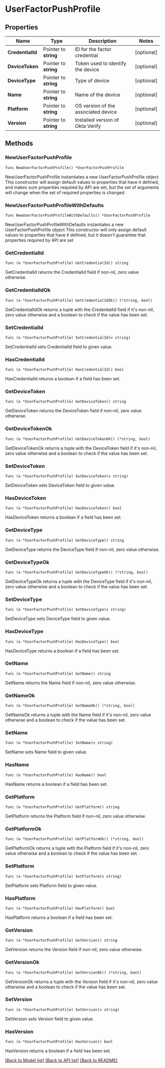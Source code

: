 # UserFactorPushProfile

## Properties

Name | Type | Description | Notes
------------ | ------------- | ------------- | -------------
**CredentialId** | Pointer to **string** | ID for the factor credential | [optional] 
**DeviceToken** | Pointer to **string** | Token used to identify the device | [optional] 
**DeviceType** | Pointer to **string** | Type of device | [optional] 
**Name** | Pointer to **string** | Name of the device | [optional] 
**Platform** | Pointer to **string** | OS version of the associated device | [optional] 
**Version** | Pointer to **string** | Installed version of Okta Verify | [optional] 

## Methods

### NewUserFactorPushProfile

`func NewUserFactorPushProfile() *UserFactorPushProfile`

NewUserFactorPushProfile instantiates a new UserFactorPushProfile object
This constructor will assign default values to properties that have it defined,
and makes sure properties required by API are set, but the set of arguments
will change when the set of required properties is changed

### NewUserFactorPushProfileWithDefaults

`func NewUserFactorPushProfileWithDefaults() *UserFactorPushProfile`

NewUserFactorPushProfileWithDefaults instantiates a new UserFactorPushProfile object
This constructor will only assign default values to properties that have it defined,
but it doesn't guarantee that properties required by API are set

### GetCredentialId

`func (o *UserFactorPushProfile) GetCredentialId() string`

GetCredentialId returns the CredentialId field if non-nil, zero value otherwise.

### GetCredentialIdOk

`func (o *UserFactorPushProfile) GetCredentialIdOk() (*string, bool)`

GetCredentialIdOk returns a tuple with the CredentialId field if it's non-nil, zero value otherwise
and a boolean to check if the value has been set.

### SetCredentialId

`func (o *UserFactorPushProfile) SetCredentialId(v string)`

SetCredentialId sets CredentialId field to given value.

### HasCredentialId

`func (o *UserFactorPushProfile) HasCredentialId() bool`

HasCredentialId returns a boolean if a field has been set.

### GetDeviceToken

`func (o *UserFactorPushProfile) GetDeviceToken() string`

GetDeviceToken returns the DeviceToken field if non-nil, zero value otherwise.

### GetDeviceTokenOk

`func (o *UserFactorPushProfile) GetDeviceTokenOk() (*string, bool)`

GetDeviceTokenOk returns a tuple with the DeviceToken field if it's non-nil, zero value otherwise
and a boolean to check if the value has been set.

### SetDeviceToken

`func (o *UserFactorPushProfile) SetDeviceToken(v string)`

SetDeviceToken sets DeviceToken field to given value.

### HasDeviceToken

`func (o *UserFactorPushProfile) HasDeviceToken() bool`

HasDeviceToken returns a boolean if a field has been set.

### GetDeviceType

`func (o *UserFactorPushProfile) GetDeviceType() string`

GetDeviceType returns the DeviceType field if non-nil, zero value otherwise.

### GetDeviceTypeOk

`func (o *UserFactorPushProfile) GetDeviceTypeOk() (*string, bool)`

GetDeviceTypeOk returns a tuple with the DeviceType field if it's non-nil, zero value otherwise
and a boolean to check if the value has been set.

### SetDeviceType

`func (o *UserFactorPushProfile) SetDeviceType(v string)`

SetDeviceType sets DeviceType field to given value.

### HasDeviceType

`func (o *UserFactorPushProfile) HasDeviceType() bool`

HasDeviceType returns a boolean if a field has been set.

### GetName

`func (o *UserFactorPushProfile) GetName() string`

GetName returns the Name field if non-nil, zero value otherwise.

### GetNameOk

`func (o *UserFactorPushProfile) GetNameOk() (*string, bool)`

GetNameOk returns a tuple with the Name field if it's non-nil, zero value otherwise
and a boolean to check if the value has been set.

### SetName

`func (o *UserFactorPushProfile) SetName(v string)`

SetName sets Name field to given value.

### HasName

`func (o *UserFactorPushProfile) HasName() bool`

HasName returns a boolean if a field has been set.

### GetPlatform

`func (o *UserFactorPushProfile) GetPlatform() string`

GetPlatform returns the Platform field if non-nil, zero value otherwise.

### GetPlatformOk

`func (o *UserFactorPushProfile) GetPlatformOk() (*string, bool)`

GetPlatformOk returns a tuple with the Platform field if it's non-nil, zero value otherwise
and a boolean to check if the value has been set.

### SetPlatform

`func (o *UserFactorPushProfile) SetPlatform(v string)`

SetPlatform sets Platform field to given value.

### HasPlatform

`func (o *UserFactorPushProfile) HasPlatform() bool`

HasPlatform returns a boolean if a field has been set.

### GetVersion

`func (o *UserFactorPushProfile) GetVersion() string`

GetVersion returns the Version field if non-nil, zero value otherwise.

### GetVersionOk

`func (o *UserFactorPushProfile) GetVersionOk() (*string, bool)`

GetVersionOk returns a tuple with the Version field if it's non-nil, zero value otherwise
and a boolean to check if the value has been set.

### SetVersion

`func (o *UserFactorPushProfile) SetVersion(v string)`

SetVersion sets Version field to given value.

### HasVersion

`func (o *UserFactorPushProfile) HasVersion() bool`

HasVersion returns a boolean if a field has been set.


[[Back to Model list]](../README.md#documentation-for-models) [[Back to API list]](../README.md#documentation-for-api-endpoints) [[Back to README]](../README.md)


